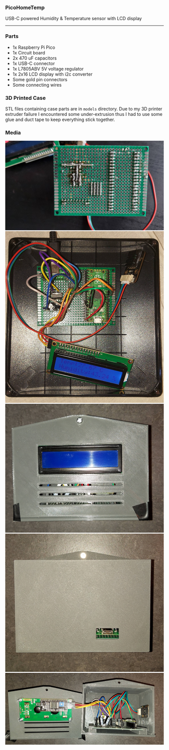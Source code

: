 ### PicoHomeTemp

USB-C powered Humidity & Temperature sensor with LCD display

---

### Parts
- 1x Raspberry Pi Pico
- 1x Circuit board
- 2x 470 uF capacitors
- 1x USB-C connector
- 1x L7805ABV 5V voltage regulator
- 1x 2x16 LCD display with i2c converter
- Some gold pin connectors
- Some connecting wires

### 3D Printed Case
STL files containing case parts are in `models` directory. Due to my 3D printer extruder failure I encountered some under-extrusion thus I had to use some glue and duct tape to keep everything stick together.

### Media
![breadboard](media/picotemp_board_bottom.jpg)
![breadboard](media/picotemp_bare.jpg)
![case front](media/picotem_case_front.jpg)
![case back](media/picotemp_case_back.jpg)
![case inside](media/picotemp_case_inside.jpg)
